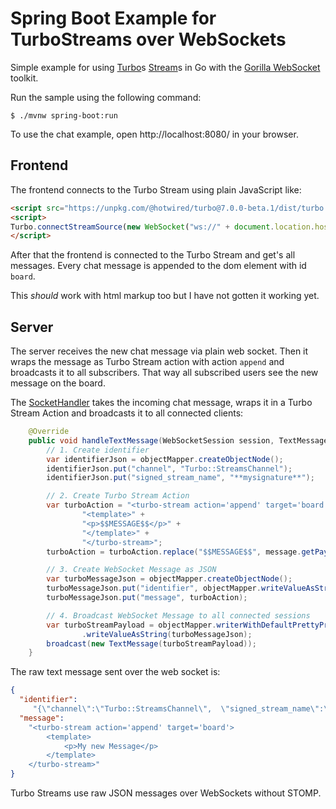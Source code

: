 # Spring Boot Example for TurboStreams over WebSockets

Simple example for using [Turbo](https://turbo.hotwire.dev/)s [Stream](https://turbo.hotwire.dev/reference/streams)s in Go with the [Gorilla WebSocket](https://github.com/gorilla/websocket) toolkit.

Run the sample using the following command:

    $ ./mvnw spring-boot:run

To use the chat example, open http://localhost:8080/ in your browser.

## Frontend
The frontend connects to the Turbo Stream using plain JavaScript like:

```html
<script src="https://unpkg.com/@hotwired/turbo@7.0.0-beta.1/dist/turbo.es5-umd.js" ></script>
<script>
Turbo.connectStreamSource(new WebSocket("ws://" + document.location.host + "/chat"));
</script>
```

After that the frontend is connected to the Turbo Stream and get's all messages. Every chat message is appended to the dom element with id `board`.

This _should_ work with html markup too but I have not gotten it working yet.

## Server

The server receives the new chat message via plain web socket. Then it wraps the message as Turbo Stream action with action `append` and broadcasts it to all subscribers. That way all subscribed users see the new message on the board.

The [SocketHandler](src/main/java/remast/websocket/turbo/SocketHandler.java) takes the incoming chat message, wraps it in a Turbo Stream Action
and broadcasts it to all connected clients:
```java
    @Override
    public void handleTextMessage(WebSocketSession session, TextMessage message) throws IOException {
        // 1. Create identifier
        var identifierJson = objectMapper.createObjectNode();
        identifierJson.put("channel", "Turbo::StreamsChannel");
        identifierJson.put("signed_stream_name", "**mysignature**");

        // 2. Create Turbo Stream Action
        var turboAction = "<turbo-stream action='append' target='board'>" +
                "<template>" +
                "<p>$$MESSAGE$$</p>" +
                "</template>" +
                "</turbo-stream>";
        turboAction = turboAction.replace("$$MESSAGE$$", message.getPayload());

        // 3. Create WebSocket Message as JSON
        var turboMessageJson = objectMapper.createObjectNode();
        turboMessageJson.put("identifier", objectMapper.writeValueAsString(identifierJson));
        turboMessageJson.put("message", turboAction);

        // 4. Broadcast WebSocket Message to all connected sessions
        var turboStreamPayload = objectMapper.writerWithDefaultPrettyPrinter()
                .writeValueAsString(turboMessageJson);
        broadcast(new TextMessage(turboStreamPayload));
    }
```

The raw text message sent over the web socket is:
```json
{ 
  "identifier": 
     "{\"channel\":\"Turbo::StreamsChannel\",  \"signed_stream_name\":\"**mysignature**\"}",
  "message":
    "<turbo-stream action='append' target='board'>
        <template>
            <p>My new Message</p>
        </template>
    </turbo-stream>"
}
```

Turbo Streams use raw JSON messages over WebSockets without STOMP.
